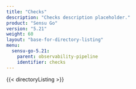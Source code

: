 ```yaml
---
title: "Checks"
description: "Checks description placeholder."
product: "Sensu Go"
version: "5.21"
weight: 60
layout: "base-for-directory-listing"
menu:
  sensu-go-5.21:
    parent: observability-pipeline
    identifier: checks
---
```


{{< directoryListing >}}

